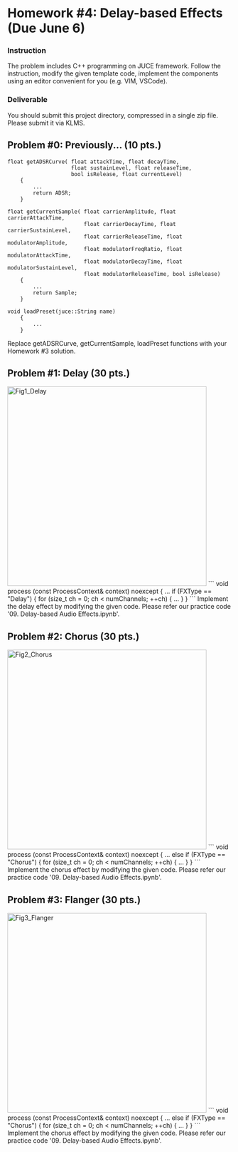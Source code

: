 # Homework #4: Delay-based Effects (Due June 6)

### Instruction
The problem includes C++ programming on JUCE framework. Follow the instruction, modify the given template code, implement the components using an editor convenient for you (e.g. VIM, VSCode).  

### Deliverable 
You should submit this project directory, compressed in a single zip file.
Please submit it via KLMS.


## Problem \#0: Previously... (10 pts.)
```
float getADSRCurve( float attackTime, float decayTime,
                    float sustainLevel, float releaseTime,
                    bool isRelease, float currentLevel)
    {
        ...
        return ADSR;
    }
```
```
float getCurrentSample( float carrierAmplitude, float carrierAttackTime,
                        float carrierDecayTime, float carrierSustainLevel,
                        float carrierReleaseTime, float modulatorAmplitude,
                        float modulatorFreqRatio, float modulatorAttackTime,
                        float modulatorDecayTime, float modulatorSustainLevel,
                        float modulatorReleaseTime, bool isRelease)
    {
        ...
        return Sample;
    }
```
```
void loadPreset(juce::String name)
    {
        ...
    }
```
Replace getADSRCurve, getCurrentSample, loadPreset functions with your Homework #3 solution.


## Problem \#1: Delay  (30 pts.)
<img width="448" alt="Fig1_Delay" src="https://user-images.githubusercontent.com/16303932/170556449-48eeddec-3742-4b27-975e-747ddd101454.png">
```
void process (const ProcessContext& context) noexcept
{    
        ...
        if (FXType == "Delay")
        {    
            for (size_t ch = 0; ch < numChannels; ++ch)
            {    
                ...
            }    
        }    
```
Implement the delay effect by modifying the given code. Please refer our practice code '09. Delay-based Audio Effects.ipynb'.

## Problem \#2: Chorus (30 pts.)
<img width="448" alt="Fig2_Chorus" src="https://user-images.githubusercontent.com/16303932/170556458-d21f90ef-d011-4206-b8f5-4c1fd77149c8.png">
```
void process (const ProcessContext& context) noexcept
{    
        ...
        else if (FXType == "Chorus")
        {    
            for (size_t ch = 0; ch < numChannels; ++ch)
            {    
                ...
            }    
        }    
```
Implement the chorus effect by modifying the given code. Please refer our practice code '09. Delay-based Audio Effects.ipynb'.

## Problem \#3: Flanger (30 pts.)
<img width="448" alt="Fig3_Flanger" src="https://user-images.githubusercontent.com/16303932/170556465-5c560768-e02e-4c26-a94f-929975addc51.png">
```
void process (const ProcessContext& context) noexcept
{    
        ...
        else if (FXType == "Chorus")
        {    
            for (size_t ch = 0; ch < numChannels; ++ch)
            {    
                ...
            }    
        }    
```
Implement the chorus effect by modifying the given code. Please refer our practice code '09. Delay-based Audio Effects.ipynb'.


